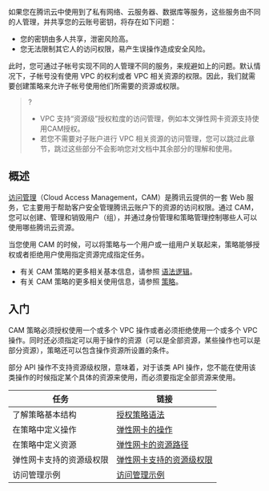 如果您在腾讯云中使用到了私有网络、云服务器、数据库等服务，这些服务由不同的人管理，并共享您的云账号密钥，将存在如下问题：
- 您的密钥由多人共享，泄密风险高。
- 您无法限制其它人的访问权限，易产生误操作造成安全风险。

此时，您可通过子帐号实现不同的人管理不同的服务，来规避如上的问题。默认情况下，子帐号没有使用 VPC 的权利或者 VPC 相关资源的权限。因此，我们就需要创建策略来允许子帐号使用他们所需要的资源或权限。
>? 
>+ VPC 支持“资源级”授权粒度的访问管理，例如本文弹性网卡资源支持使用CAM授权。
>+ 若您不需要对子账户进行 VPC 相关资源的访问管理，您可以跳过此章节，跳过这些部分不会影响您对文档中其余部分的理解和使用。
>

## 概述
[访问管理](https://cloud.tencent.com/document/product/598)（Cloud Access Management，CAM）是腾讯云提供的一套 Web 服务，它主要用于帮助客户安全管理腾讯云账户下的资源的访问权限。通过 CAM，您可以创建、管理和销毁用户（组），并通过身份管理和策略管理控制哪些人可以使用哪些腾讯云资源。

当您使用 CAM 的时候，可以将策略与一个用户或一组用户关联起来，策略能够授权或者拒绝用户使用指定资源完成指定任务。
- 有关 CAM 策略的更多相关基本信息，请参照 [语法逻辑](https://cloud.tencent.com/document/product/598/10596)。
- 有关 CAM 策略的更多相关使用信息，请参照 [策略](https://cloud.tencent.com/document/product/598/10601)。

## 入门
CAM 策略必须授权使用一个或多个 VPC 操作或者必须拒绝使用一个或多个 VPC 操作。同时还必须指定可以用于操作的资源（可以是全部资源，某些操作也可以是部分资源），策略还可以包含操作资源所设置的条件。

部分 API 操作不支持资源级权限，意味着，对于该类 API 操作，您不能在使用该类操作的时候指定某个具体的资源来使用，而必须要指定全部资源来使用。

| 任务                 | 链接                 |
| -------------------- | -------------------- |
| 了解策略基本结构     | [授权策略语法](https://cloud.tencent.com/document/product/576/67276)             |
| 在策略中定义操作     | [弹性网卡的操作](https://cloud.tencent.com/document/product/576/67276#caozuo)           |
| 在策略中定义资源     | [弹性网卡的资源路径](https://cloud.tencent.com/document/product/576/67276#ziyuanlujing)    |
| 弹性网卡支持的资源级权限 | [弹性网卡支持的资源级权限](https://cloud.tencent.com/document/product/215/20171) |
| 访问管理示例           | [访问管理示例](https://cloud.tencent.com/document/product/576/67277)           |
